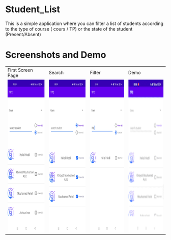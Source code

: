 # Student_List
This is a simple application where you can filter a list of students according to the type of course ( cours / TP) or the state of the student (Present/Absent)

# Screenshots and Demo

<table>
  <tr>
    <td>First Screen Page</td>
     <td>Search </td>
     <td>Filter</td>
     <td>Demo</td>
  </tr>
  <tr>
    <td><img src="./ScreenShot1.jpg" width=270 height=480></td>
    <td><img src="./ScreenShot2.jpg" width=270 height=480></td>
    <td><img src="./ScreenShot3.jpg" width=270 height=480></td>
    <td><img src="./Demo.gif" width=270 height=480></td>
    
  </tr>
 </table>
 

